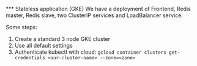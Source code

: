 *** Stateless application (GKE)
We have a deployment of Frontend, Redis master, Redis slave, two ClusterIP services and LoadBalancer service.

Some steps:
1. Create a standard 3 node GKE cluster
2. Use all default settings
3. Authenticate kubectl with cloud:
``` gcloud container clusters get-credentials <our-cluster-name> --zone=<zone> ```
 